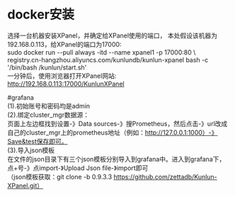 # docker安装  
选择一台机器安装XPanel，并确定给XPanel使用的端口， 本处假设该机器为192.168.0.113，给XPanel的端口为17000:  
sudo docker run --pull always -itd --name xpanel1 -p 17000:80 \  
  registry.cn-hangzhou.aliyuncs.com/kunlundb/kunlun-xpanel bash -c '/bin/bash /kunlun/start.sh'  
一分钟后，使用浏览器打开XPanel网站: ​http://192.168.0.113:17000/KunlunXPanel  

#grafana  
(1).初始账号和密码均是admin    
(2).绑定cluster_mgr数据源：  
页面上左边框找到设置-》Data sources-》搜Prometheus，然后点击-》url改成自己的cluster_mgr上的prometheus地址（例如：http://127.0.0.1:1000）-》Save&test保存即可。    
(3).导入json模板  
在文件的json目录下有三个json模板分别导入到grafana中。进入到grafana下，点+号-》点import-》Upload Json file-》import即可   
（json模板获取：git clone -b 0.9.3.3 https://github.com/zettadb/Kunlun-XPanel.git）

